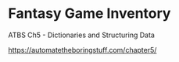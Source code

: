 # Fantasy Game Inventory
ATBS Ch5 - Dictionaries and Structuring Data

https://automatetheboringstuff.com/chapter5/
